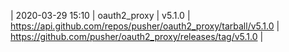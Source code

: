 | 2020-03-29 15:10 | oauth2_proxy | v5.1.0 | https://api.github.com/repos/pusher/oauth2_proxy/tarball/v5.1.0 | https://github.com/pusher/oauth2_proxy/releases/tag/v5.1.0 |
